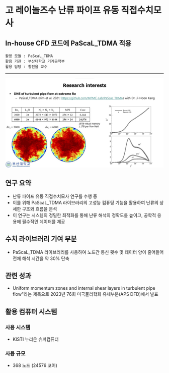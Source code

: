 
# 고 레이놀즈수 난류 파이프 유동 직접수치모사
## In-house CFD 코드에 PaScaL_TDMA 적용

```
활용 모듈 : PaScaL_TDMA
활용 기관 : 부산대학교 기계공학부
활용 담당 : 황진율 교수
```

*****

![유동](/data/outcomes/posts/application/images/pipe.png)


## 연구 요약 

- 난류 파이프 유동 직접수치모사 연구를 수행 중
- 이를 위해 PaScaL_TDMA 라이브러리의 고성능 컴퓨팅 기능을 활용하여 난류의 상세한 구조와 흐름을 분석
- 이 연구는 시스템의 정밀한 최적화를 통해 난류 해석의 정확도를 높이고, 공학적 응용에 필수적인 데이터를 제공


## 수치 라이브러리 기여 부분 

- PaScaL_TDMA 라이브러리를 사용하여 노드간 통신 횟수 및 데이터 양이 줄어들어 전체 해석 시간을 약 30% 단축


## 관련 성과
- Uniform momentum zones and internal shear layers in turbulent pipe flow"라는 제목으로 2023년 76회 미국물리학회 유체부분(APS DFD)에서 발표 


## 활용 컴퓨터 시스템
### 사용 시스템
- KISTI 누리온 슈퍼컴퓨터
### 사용 규모
- 368 노드 (24576 코어)
